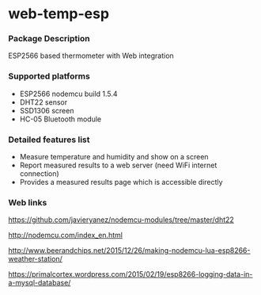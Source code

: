 # web-temp-esp

### Package Description

ESP2566 based thermometer with Web integration

### Supported platforms
- ESP2566 nodemcu build 1.5.4
- DHT22 sensor
- SSD1306 screen
- HC-05 Bluetooth module

### Detailed features list
- Measure temperature and humidity and show on a screen
- Report measured results to a web server (need WiFi internet connection)
- Provides a measured results page which is accessible directly

### Web links

https://github.com/javieryanez/nodemcu-modules/tree/master/dht22

http://nodemcu.com/index_en.html

http://www.beerandchips.net/2015/12/26/making-nodemcu-lua-esp8266-weather-station/

https://primalcortex.wordpress.com/2015/02/19/esp8266-logging-data-in-a-mysql-database/

